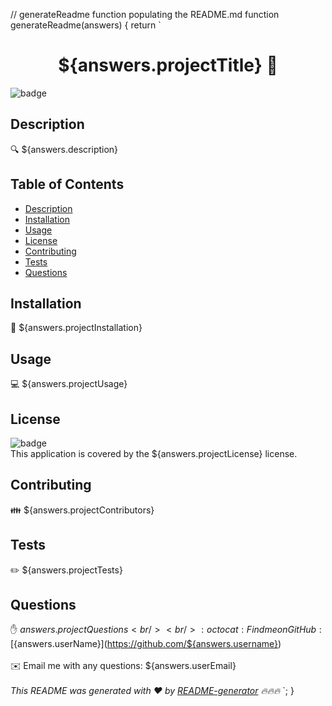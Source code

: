 // generateReadme function populating the README.md
function generateReadme(answers) {
  return `
<h1 align="center">${answers.projectTitle} 👋</h1>

![badge](https://img.shields.io/badge/license-${answers.license}-brightgreen)<br />
## Description
🔍 ${answers.description}
## Table of Contents
- [Description](#projectDescription)
- [Installation](#projectInstallation)
- [Usage](#projectUsage)
- [License](#projectLicense)
- [Contributing](#projectContributors)
- [Tests](#projectTests)
- [Questions](#projectQuestions)
## Installation
💾 ${answers.projectInstallation}
## Usage
💻 ${answers.projectUsage}
## License
![badge](https://img.shields.io/badge/license-${answers.license}-brightgreen)
<br />
This application is covered by the ${answers.projectLicense} license. 
## Contributing
👪 ${answers.projectContributors}
## Tests
✏️ ${answers.projectTests}
## Questions
✋ ${answers.projectQuestions}<br />
<br />
:octocat: Find me on GitHub: [${answers.userName}](https://github.com/${answers.username})<br />
<br />
✉️ Email me with any questions: ${answers.userEmail}<br /><br />
_This README was generated with ❤️ by [README-generator](https://github.com/ashadria1/README-generator) 🔥🔥🔥_
  `;
}

